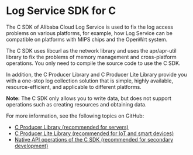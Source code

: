 # Log Service SDK for C

The C SDK of Alibaba Cloud Log Service is used to fix the log access problems on various platforms, for example, how Log Service can be compatible on platforms with MIPS chips and the OpenWrt system.

The C SDK uses libcurl as the network library and uses the apr/apr-util library to fix the problems of memory management and cross-platform operations. You only need to compile the source code to use the C SDK.

In addition, the C Producer Library and C Producer Lite Library provide you with a one-stop log collection solution that is simple, highly available, resource-efficient, and applicable to different platforms.

**Note:** The C SDK only allows you to write data, but does not support operations such as creating resources and obtaining data.

For more information, see the following topics on GitHub:

-   [C Producer Library \(recommended for servers\)](https://github.com/aliyun/aliyun-log-c-sdk)
-   [C Producer Lite Library \(recommended for IoT and smart devices\)](https://github.com/aliyun/aliyun-log-c-sdk/tree/lite)
-   [Native API operations of the C SDK \(recommended for secondary development\)](https://github.com/aliyun/aliyun-log-c-sdk/blob/master/inner_interface.md)

